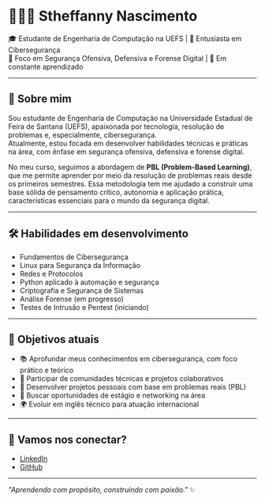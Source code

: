# 👩🏿‍💻 Stheffanny Nascimento

🎓 Estudante de Engenharia de Computação na UEFS | 🚀 Entusiasta em Cibersegurança  
🔐 Foco em Segurança Ofensiva, Defensiva e Forense Digital | 🌱 Em constante aprendizado

---

## 🧠 Sobre mim

Sou estudante de Engenharia de Computação na Universidade Estadual de Feira de Santana (UEFS), apaixonada por tecnologia, resolução de problemas e, especialmente, cibersegurança.  
Atualmente, estou focada em desenvolver habilidades técnicas e práticas na área, com ênfase em segurança ofensiva, defensiva e forense digital.

No meu curso, seguimos a abordagem de **PBL (Problem-Based Learning)**, que me permite aprender por meio da resolução de problemas reais desde os primeiros semestres. Essa metodologia tem me ajudado a construir uma base sólida de pensamento crítico, autonomia e aplicação prática, características essenciais para o mundo da segurança digital.

---

## 🛠️ Habilidades em desenvolvimento

- Fundamentos de Cibersegurança
- Linux para Segurança da Informação
- Redes e Protocolos
- Python aplicado à automação e segurança
- Criptografia e Segurança de Sistemas
- Análise Forense (em progresso)
- Testes de Intrusão e Pentest (iniciando)

---

## 🎯 Objetivos atuais

- 📚 Aprofundar meus conhecimentos em cibersegurança, com foco prático e teórico
- 🤝 Participar de comunidades técnicas e projetos colaborativos
- 🧪 Desenvolver projetos pessoais com base em problemas reais (PBL)
- 💼 Buscar oportunidades de estágio e networking na área
- 🌍 Evoluir em inglês técnico para atuação internacional

---

## 🤝 Vamos nos conectar?

- [LinkedIn](https://www.linkedin.com/in/stheffannynascimento)
- [GitHub](https://github.com/StheffannyNAlves)

---

_"Aprendendo com propósito, construindo com paixão."_ ✨

